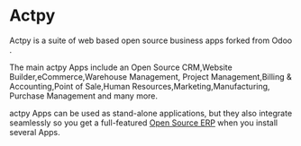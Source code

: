 
Actpy
=======

Actpy is a suite of web based open source business apps forked from Odoo .

The main actpy Apps include an Open Source CRM,Website Builder,eCommerce,Warehouse Management,
Project Management,Billing &amp; Accounting,Point of Sale,Human Resources,Marketing,Manufacturing,
Purchase Management and many more.

actpy Apps can be used as stand-alone applications, but they also integrate seamlessly so you get
a full-featured <a href="http://actpy.com">Open Source ERP</a> when you install several Apps.



